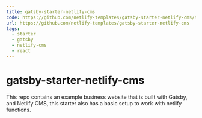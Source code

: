 ```yaml
---
title: gatsby-starter-netlify-cms
code: https://github.com/netlify-templates/gatsby-starter-netlify-cms/tree/master/lambda
url: https://github.com/netlify-templates/gatsby-starter-netlify-cms
tags: 
  - starter
  - gatsby
  - netlify-cms
  - react
---
```


# gatsby-starter-netlify-cms

This repo contains an example business website that is built with Gatsby, and Netlify CMS, this starter also has a basic setup to work with netlify functions.
